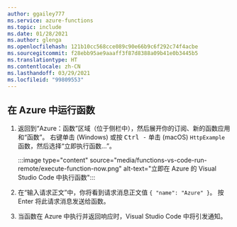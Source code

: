 ```yaml
---
author: ggailey777
ms.service: azure-functions
ms.topic: include
ms.date: 01/28/2021
ms.author: glenga
ms.openlocfilehash: 121b10cc568cce089c90e66b9c6f292c74f4acbe
ms.sourcegitcommit: f28ebb95ae9aaaff3f87d8388a09b41e0b3445b5
ms.translationtype: HT
ms.contentlocale: zh-CN
ms.lasthandoff: 03/29/2021
ms.locfileid: "99809553"
---
```

## <a name="run-the-function-in-azure"></a>在 Azure 中运行函数

1. 返回到“Azure：函数”区域（位于侧栏中），然后展开你的订阅、新的函数应用和“函数”。 右键单击 (Windows) 或按 <kbd>Ctrl -</kbd> 单击 (macOS) `HttpExample` 函数，然后选择“立即执行函数...”。

    :::image type="content" source="media/functions-vs-code-run-remote/execute-function-now.png" alt-text="立即在 Azure 的 Visual Studio Code 中执行函数":::

1. 在“输入请求正文”中，你将看到请求消息正文值 `{ "name": "Azure" }`。 按 Enter 将此请求消息发送给函数。  

1. 当函数在 Azure 中执行并返回响应时，Visual Studio Code 中将引发通知。
